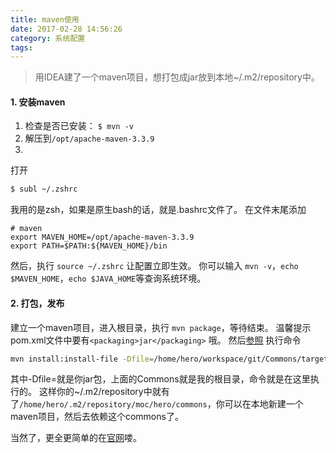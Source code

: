 ```yaml
---
title: maven使用
date: 2017-02-28 14:56:26
category: 系统配置
tags: 
---
```


> 用IDEA建了一个maven项目，想打包成jar放到本地~/.m2/repository中。

#### 1. 安装maven
1. 检查是否已安装：   `$ mvn -v`
2. 解压到`/opt/apache-maven-3.3.9`
3.  
打开
```bash
$ subl ~/.zshrc
```
我用的是zsh，如果是原生bash的话，就是.bashrc文件了。
 在文件末尾添加
```
# maven
export MAVEN_HOME=/opt/apache-maven-3.3.9
export PATH=$PATH:${MAVEN_HOME}/bin
```
然后，执行 `source ~/.zshrc` 让配置立即生效。
你可以输入 `mvn -v`，`echo $MAVEN_HOME`，`echo $JAVA_HOME`等查询系统环境。

#### 2. 打包，发布
 建立一个maven项目，进入根目录，执行 `mvn package`，等待结束。
 温馨提示pom.xml文件中要有`<packaging>jar</packaging>` 哦。
 然后[参照](https://www.cnblogs.com/davenkin/archive/2012/02/15/install-jar-into-maven-local-repository.html) 执行命令
```sh
mvn install:install-file -Dfile=/home/hero/workspace/git/Commons/target/commons-1.0.jar -DgroupId=moc.hero -DartifactId=commons -Dversion=1.0 -Dpackaging=jar
```
其中-Dfile=就是你jar包，上面的Commons就是我的根目录，命令就是在这里执行的。
这样你的~/.m2/repository中就有了`/home/hero/.m2/repository/moc/hero/commons`，你可以在本地新建一个maven项目，然后去依赖这个commons了。 

当然了，更全更简单的在[官网](https://maven.apache.org/guides/getting-started/index.html#How_do_I_create_a_JAR_and_install_it_in_my_local_repository)喽。

